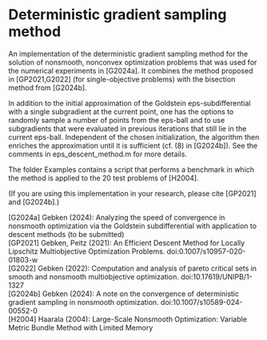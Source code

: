 <h1>Deterministic gradient sampling method</h1>

An implementation of the deterministic gradient sampling method for the solution of nonsmooth, nonconvex optimization problems that was used for the numerical experiments in [G2024a]. It combines the method proposed in [GP2021,G2022] (for single-objective problems) with the bisection method from [G2024b].

In addition to the initial approximation of the Goldstein eps-subdifferential with a single subgradient at the current point, one has the options to randomly sample a number of points from the eps-ball and to use subgradients that were evaluated in previous iterations that still lie in the current eps-ball. Independent of the chosen initialization, the algorithm then enriches the approximation until it is sufficient (cf. (8) in [G2024b]). See the comments in eps_descent_method.m for more details.

The folder Examples contains a script that performs a benchmark in which the method is applied to the 20 test problems of [H2004].

(If you are using this implementation in your research, please cite [GP2021] and [G2024b].)

[G2024a] Gebken (2024): Analyzing the speed of convergence in nonsmooth optimization via the Goldstein subdifferential with application to descent methods (to be submitted)<br/>
[GP2021] Gebken, Peitz (2021): An Efficient Descent Method for Locally Lipschitz Multiobjective Optimization Problems. doi:0.1007/s10957-020-01803-w<br/>
[G2022] Gebken (2022): Computation and analysis of pareto critical sets in smooth and nonsmooth multiobjective optimization. doi:10.17619/UNIPB/1-1327<br/>
[G2024b] Gebken (2024): A note on the convergence of deterministic gradient sampling in nonsmooth optimization. doi:10.1007/s10589-024-00552-0<br/>
[H2004] Haarala (2004): Large-Scale Nonsmooth Optimization: Variable Metric Bundle Method with Limited Memory<br/>
